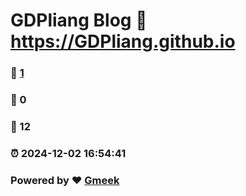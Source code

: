 # GDPliang Blog :link: https://GDPliang.github.io 
### :page_facing_up: [1](https://GDPliang.github.io/tag.html) 
### :speech_balloon: 0 
### :hibiscus: 12 
### :alarm_clock: 2024-12-02 16:54:41 
### Powered by :heart: [Gmeek](https://github.com/Meekdai/Gmeek)
